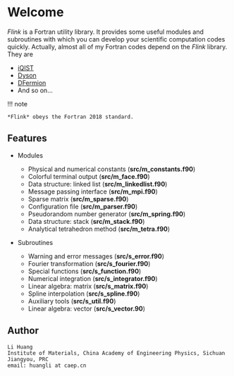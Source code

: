 # Welcome

*Flink* is a Fortran utility library. It provides some useful modules and subroutines with which you can develop your scientific computation codes quickly. Actually, almost all of my Fortran codes depend on the *Flink* library. They are

* [iQIST](https://github.com/huangli712/iQIST)
* [Dyson](https://github.com/huangli712/Dyson)
* [DFermion](https://github.com/huangli712/DFermion)
* And so on...

!!! note

    *Flink* obeys the Fortran 2018 standard.

## Features

* Modules
    * Physical and numerical constants (**src/m_constants.f90**)
    * Colorful terminal output (**src/m_face.f90**)
    * Data structure: linked list (**src/m_linkedlist.f90**)
    * Message passing interface (**src/m_mpi.f90**)
    * Sparse matrix (**src/m_sparse.f90**)
    * Configuration file (**src/m_parser.f90**)
    * Pseudorandom number generator (**src/m_spring.f90**)
    * Data structure: stack (**src/m_stack.f90**)
    * Analytical tetrahedron method (**src/m_tetra.f90**)

* Subroutines
    * Warning and error messages (**src/s_error.f90**)
    * Fourier transformation (**src/s_fourier.f90**)
    * Special functions (**src/s_function.f90**)
    * Numerical integration (**src/s_integrator.f90**)
    * Linear algebra: matrix (**src/s_matrix.f90**)
    * Spline interpolation (**src/s_spline.f90**)
    * Auxiliary tools (**src/s_util.f90**)
    * Linear algebra: vector (**src/s_vector.90**)

## Author

```text
Li Huang
Institute of Materials, China Academy of Engineering Physics, Sichuan Jiangyou, PRC
email: huangli at caep.cn
```
